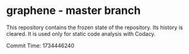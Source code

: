 # graphene - master branch

This repository contains the frozen state of the repository.
Its history is cleared. It is used only for static code
analysis with Codacy.

Commit Time: 1734446240